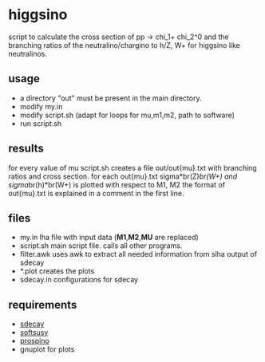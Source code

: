 higgsino
========

script to calculate the cross section of pp -> chi_1+ chi_2^0 and the
branching ratios of the neutralino/chargino to h/Z, W+ for higgsino
like neutralinos.

usage
-----
- a directory "out" must be present in the main directory.
- modify my.in
- modify script.sh (adapt for loops for mu,m1,m2, path to software)
- run script.sh

results
-------
for every value of mu script.sh creates a file out/out{mu}.txt with
branching ratios and cross section.
for each out{mu}.txt sigma*br(Z)*br(W+) and sigma*br(h)*br(W+) is 
plotted with respect to M1, M2
the format of out{mu}.txt is explained in a comment in the first line.

files
-----
- my.in 
      lha file with input data (__M1__,__M2__,__MU__ are replaced)
- script.sh
      main script file. calls all other programs.
- filter.awk
      uses awk to extract all needed information from slha output of sdecay
- *.plot
      creates the plots
- sdecay.in
      configurations for sdecay

requirements
------------
- [sdecay](http://www-itp.particle.uni-karlsruhe.de/~maggie/SDECAY/)
- [softsusy](http://softsusy.hepforge.org/)
- [prospino](http://www.thphys.uni-heidelberg.de/~plehn/index.php?show=prospino&visible=tools)
- gnuplot for plots
